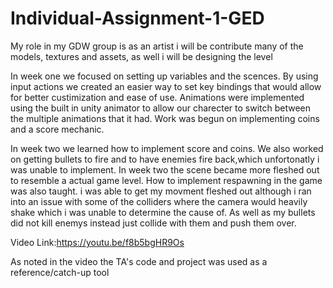 # Individual-Assignment-1-GED

My role in my GDW group is as an artist i will be contribute many of the models, textures and assets, as well i will be designing the level 

In week one we focused on setting up variables and the scences. By using input actions we created an easier way to set key bindings that would allow for better custimization and ease of use. Animations were implemented using the built in unity animator to allow our charecter to switch between the multiple animations that it had. Work was begun on implementing coins and a score mechanic.

In week two we learned how to implement score and coins. We also worked on getting bullets to fire and to  have enemies fire back,which unfortonatly i was unable to implement.  In week two the scene became more fleshed out to resemble a actual game level. How to implement respawning in the game was also taught. i was able to get my movment fleshed out although i ran into an issue with some of the colliders where the camera would heavily shake which i was unable to determine the cause of. As well as my bullets did not kill enemys instead just collide with them and push them over.

Video Link:https://youtu.be/f8b5bgHR9Os

As noted in the video the TA's code and project was used as a reference/catch-up tool
